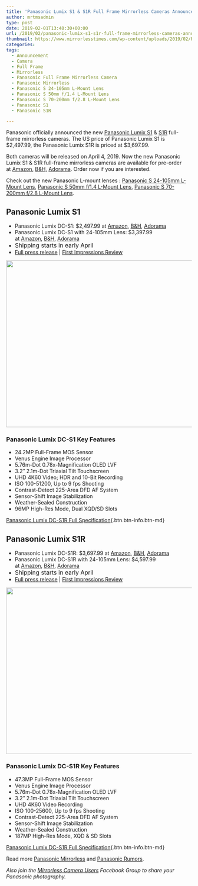 ```yaml
---
title: 'Panasonic Lumix S1 & S1R Full Frame Mirrorless Cameras Announced'
author: mrtmsadmin
type: post
date: 2019-02-01T13:40:30+00:00
url: /2019/02/panasonic-lumix-s1-s1r-full-frame-mirrorless-cameras-announced/
thumbnail: https://www.mirrorlesstimes.com/wp-content/uploads/2019/02/Panasonic-S1R.jpg
categories:
tags:
  - Announcement
  - Camera
  - Full Frame
  - Mirrorless
  - Panasonic Full Frame Mirrorless Camera
  - Panasonic Mirrorless
  - Panasonic S 24-105mm L-Mount Lens
  - Panasonic S 50mm f/1.4 L-Mount Lens
  - Panasonic S 70-200mm f/2.8 L-Mount Lens
  - Panasonic S1
  - Panasonic S1R

---
```

Panasonic officially announced the new <a href="https://www.mirrorlesstimes.com/tags/panasonic-s1/" target="_blank" rel="noopener">Panasonic Lumix S1</a> & <a href="https://www.mirrorlesstimes.com/tags/panasonic-s1r/" target="_blank" rel="noopener">S1R</a> full-frame mirrorless cameras. The US price of Panasonic Lumix S1 is $2,497.99, the Panasonic Lumix S1R is priced at $3,697.99.

Both cameras will be released on April 4, 2019. Now the new Panasonic Lumix S1 & S1R full-frame mirrorless cameras are available for pre-order at <a class="ext-link" title="" href="https://www.amazon.com/dp/B07N864GWC/?tag=mtimes-20" target="_blank" rel="noopener external nofollow" data-amzn-asin="B07N864GWC">Amazon</a>, <a class="ext-link" title="" href="https://www.bhphotovideo.com/c/product/1455070-REG/panasonic_dc_s1rbody_lumix_dc_s1r_mirrorless_digital.html/BI/20175/KBID/14249/" target="_blank" rel="noopener external nofollow">B&H</a>, <a class="ext-link" title="" href="https://adorama.evyy.net/c/63923/51926/1036?u=https://www.adorama.com/pcs1r.html" target="_blank" rel="noopener external nofollow">Adorama</a>. Order now if you are interested.<!--more-->

Check out the new Panasonic L-mount lenses : <a href="https://www.mirrorlesstimes.com/tags/panasonic-s-24-105mm-l-mount-lens/" rel="tag">Panasonic S 24-105mm L-Mount Lens</a>, <a href="https://www.mirrorlesstimes.com/tags/panasonic-s-50mm-f-1-4-l-mount-lens/" rel="tag">Panasonic S 50mm f/1.4 L-Mount Lens</a>, <a href="https://www.mirrorlesstimes.com/tags/panasonic-s-70-200mm-f-2-8-l-mount-lens/" rel="tag">Panasonic S 70-200mm f/2.8 L-Mount Lens</a>.

## Panasonic Lumix S1

  * Panasonic Lumix DC-S1: $2,497.99 at <a class="ext-link" title="" href="https://www.amazon.com/Panasonic-Mirrorless-Resolution-L-Mount-Compatible/dp/B07N87JS6Q/?tag=mtimes-20" target="_blank" rel="noopener external nofollow" data-amzn-asin="B07N87JS6Q">Amazon</a>, <a class="ext-link" title="" href="https://www.bhphotovideo.com/c/product/1455066-REG/panasonic_dc_s1body_lumix_dc_s1_mirrorless_digital.html/BI/20175/KBID/14249/" target="_blank" rel="noopener external nofollow">B&H</a>, <a class="ext-link" title="" href="https://adorama.evyy.net/c/63923/51926/1036?u=https://www.adorama.com/pcs1.html" target="_blank" rel="noopener external nofollow">Adorama</a>
  * Panasonic Lumix DC-S1 with 24-105mm Lens: $3,397.99 at <a class="ext-link" title="" href="https://www.amazon.com/Panasonic-Mirrorless-Resolution-L-Mount-Compatible/dp/B00HC6FMWQ/?tag=mtimes-20" target="_blank" rel="noopener external nofollow" data-amzn-asin="B00HC6FMWQ">Amazon</a>, <a class="ext-link" title="" href="https://www.bhphotovideo.com/c/product/1455067-REG/panasonic_dc_s1mk_lumix_dc_s1_mirrorless_digital.html/BI/20175/KBID/14249/" target="_blank" rel="noopener external nofollow">B&H</a>, <a class="ext-link" title="" href="https://adorama.evyy.net/c/63923/51926/1036?u=https://www.adorama.com/pcs1k.html" target="_blank" rel="noopener external nofollow">Adorama</a>
  * <span style="font-family: -apple-system, BlinkMacSystemFont, 'Segoe UI', Roboto, 'Helvetica Neue', Arial, sans-serif; font-size: 1rem;">Shipping starts in early April</span>
  * <a href="https://www.bestcameranews.com/panasonic-launches-new-lumix-s-series-full-frame-mirrorless-cameras-lumix-s1r-and-lumix-s1/" target="_blank" rel="noopener">Full press release</a> | <a href="https://www.guidetocamera.com/reviews/panasonic-lumix-dc-s1r-review/" target="_blank" rel="noopener">First Impressions Review</a>

[<img class="aligncenter size-full wp-image-3260" src="https://i2.wp.com/www.mirrorlesstimes.com/wp-content/uploads/2019/02/Panasoni-S1-1.jpg?resize=600%2C451&#038;ssl=1" alt="" width="600" height="451" srcset="https://i2.wp.com/www.mirrorlesstimes.com/wp-content/uploads/2019/02/Panasoni-S1-1.jpg?w=1000&ssl=1 1000w, https://i2.wp.com/www.mirrorlesstimes.com/wp-content/uploads/2019/02/Panasoni-S1-1.jpg?resize=399%2C300&ssl=1 399w, https://i2.wp.com/www.mirrorlesstimes.com/wp-content/uploads/2019/02/Panasoni-S1-1.jpg?resize=768%2C577&ssl=1 768w, https://i2.wp.com/www.mirrorlesstimes.com/wp-content/uploads/2019/02/Panasoni-S1-1.jpg?resize=970%2C728&ssl=1 970w" sizes="(max-width: 600px) 100vw, 600px" data-recalc-dims="1" />][1]

### Panasonic Lumix DC-S1 Key Features

<ul class="top-section-list" data-selenium="highlightList">
  <li class="top-section-list-item">
    24.2MP Full-Frame MOS Sensor
  </li>
  <li class="top-section-list-item">
    Venus Engine Image Processor
  </li>
  <li class="top-section-list-item">
    5.76m-Dot 0.78x-Magnification OLED LVF
  </li>
  <li class="top-section-list-item">
    3.2″ 2.1m-Dot Triaxial Tilt Touchscreen
  </li>
  <li class="top-section-list-item">
    UHD 4K60 Video; HDR and 10-Bit Recording
  </li>
  <li class="top-section-list-item">
    ISO 100-51200, Up to 9 fps Shooting
  </li>
  <li class="top-section-list-item">
    Contrast-Detect 225-Area DFD AF System
  </li>
  <li class="top-section-list-item">
    Sensor-Shift Image Stabilization
  </li>
  <li class="top-section-list-item">
    Weather-Sealed Construction
  </li>
  <li class="top-section-list-item">
    96MP High-Res Mode, Dual XQD/SD Slots
  </li>
</ul>

[Panasonic Lumix DC-S1R Full Specification][2]{.btn.btn-info.btn-md}

## Panasonic Lumix S1R

  * Panasonic Lumix DC-S1R: $3,697.99 at <a class="ext-link" title="" href="https://www.amazon.com/dp/B07N864GWC/?tag=mtimes-20" target="_blank" rel="noopener external nofollow" data-amzn-asin="B07N864GWC">Amazon</a>, <a class="ext-link" title="" href="https://www.bhphotovideo.com/c/product/1455070-REG/panasonic_dc_s1rbody_lumix_dc_s1r_mirrorless_digital.html/BI/20175/KBID/14249/" target="_blank" rel="noopener external nofollow">B&H</a>, <a class="ext-link" title="" href="https://adorama.evyy.net/c/63923/51926/1036?u=https://www.adorama.com/pcs1r.html" target="_blank" rel="noopener external nofollow">Adorama</a>
  * Panasonic Lumix DC-S1R with 24-105mm Lens: $4,597.99 at <a class="ext-link" title="" href="https://www.amazon.com/dp/B00GNYTOF4/?tag=mtimes-20" target="_blank" rel="noopener external nofollow" data-amzn-asin="B00GNYTOF4">Amazon</a>, <a class="ext-link" title="" href="https://www.bhphotovideo.com/c/product/1455068-REG/panasonic_dc_s1rmk_lumix_dc_s1r_mirrorless_digital.html/BI/20175/KBID/14249/" target="_blank" rel="noopener external nofollow">B&H</a>, <a class="ext-link" title="" href="https://adorama.evyy.net/c/63923/51926/1036?u=https://www.adorama.com/pcs1rk.html" target="_blank" rel="noopener external nofollow">Adorama</a>
  * <span style="font-family: -apple-system, BlinkMacSystemFont, 'Segoe UI', Roboto, 'Helvetica Neue', Arial, sans-serif; font-size: 1rem;">Shipping starts in early April</span>
  * <a href="https://www.bestcameranews.com/panasonic-launches-new-lumix-s-series-full-frame-mirrorless-cameras-lumix-s1r-and-lumix-s1/" target="_blank" rel="noopener">Full press release</a> | <a href="https://www.guidetocamera.com/reviews/panasonic-lumix-dc-s1r-review/" target="_blank" rel="noopener">First Impressions Review</a>

[<img class="aligncenter size-full wp-image-3262" src="https://i1.wp.com/www.mirrorlesstimes.com/wp-content/uploads/2019/02/Panasonic-S1-Top.jpg?resize=600%2C450&#038;ssl=1" alt="" width="600" height="450" srcset="https://i1.wp.com/www.mirrorlesstimes.com/wp-content/uploads/2019/02/Panasonic-S1-Top.jpg?w=1000&ssl=1 1000w, https://i1.wp.com/www.mirrorlesstimes.com/wp-content/uploads/2019/02/Panasonic-S1-Top.jpg?resize=400%2C300&ssl=1 400w, https://i1.wp.com/www.mirrorlesstimes.com/wp-content/uploads/2019/02/Panasonic-S1-Top.jpg?resize=768%2C576&ssl=1 768w, https://i1.wp.com/www.mirrorlesstimes.com/wp-content/uploads/2019/02/Panasonic-S1-Top.jpg?resize=970%2C728&ssl=1 970w" sizes="(max-width: 600px) 100vw, 600px" data-recalc-dims="1" />][3]

### Panasonic Lumix DC-S1R Key Features

<ul class="top-section-list" data-selenium="highlightList">
  <li class="top-section-list-item">
    47.3MP Full-Frame MOS Sensor
  </li>
  <li class="top-section-list-item">
    Venus Engine Image Processor
  </li>
  <li class="top-section-list-item">
    5.76m-Dot 0.78x-Magnification OLED LVF
  </li>
  <li class="top-section-list-item">
    3.2″ 2.1m-Dot Triaxial Tilt Touchscreen
  </li>
  <li class="top-section-list-item">
    UHD 4K60 Video Recording
  </li>
  <li class="top-section-list-item">
    ISO 100-25600, Up to 9 fps Shooting
  </li>
  <li class="top-section-list-item">
    Contrast-Detect 225-Area DFD AF System
  </li>
  <li class="top-section-list-item">
    Sensor-Shift Image Stabilization
  </li>
  <li class="top-section-list-item">
    Weather-Sealed Construction
  </li>
  <li class="top-section-list-item">
    187MP High-Res Mode, XQD & SD Slots
  </li>
</ul>

[Panasonic Lumix DC-S1R Full Specification][2]{.btn.btn-info.btn-md}

Read more [Panasonic Mirrorless][4] and [Panasonic Rumors][5].

_Also join the <a class="ext-link" title="" href="https://www.facebook.com/groups/1613303922265409/" target="_blank" rel="external nofollow noopener">Mirrorless Camera Users</a> Facebook Group to share your Panasonic photography._

 [1]: https://i2.wp.com/www.mirrorlesstimes.com/wp-content/uploads/2019/02/Panasoni-S1-1.jpg?ssl=1
 [2]: https://www.guidetocamera.com/products/panasonic/slrs/panasonic-lumix-dc-s1r/specifications/
 [3]: https://i1.wp.com/www.mirrorlesstimes.com/wp-content/uploads/2019/02/Panasonic-S1-Top.jpg?ssl=1
 [4]: https://www.mirrorlesstimes.com/tags/panasonic-mirrorless "Panasonic Mirrorless News"
 [5]: https://www.bestcameranews.com/tag/panasonic-rumors/
